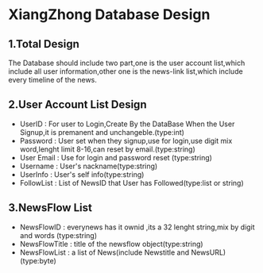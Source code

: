 # XiangZhong Database Design
## 1.Total Design
The Database should include two part,one is the user account list,which include all user information,other one is the news-link list,which include every timeline of the news.
## 2.User Account List Design
* UserID : 
 For user to Login,Create By the DataBase When the User Signup,it is premanent and unchangeble.(type:int)
* Password :
 User set when they signup,use for login,use digit mix word,lenght limit 8-16,can reset by email.(type:string)
* User Email : 
 Use for login and password reset (type:string)
* Username : 
 User's nackname(type:string)
* UserInfo : 
 User's self info(type:string)
* FollowList : 
 List of NewsID that User has Followed(type:list or string)
## 3.NewsFlow List
* NewsFlowID : 
 everynews has it ownid ,its a 32 lenght string,mix by digit and words
(type:string)
* NewsFlowTitle : 
 title of the newsflow object(type:string)
* NewsFlowList : 
 a list of News(include Newstitle and NewsURL)(type:byte)